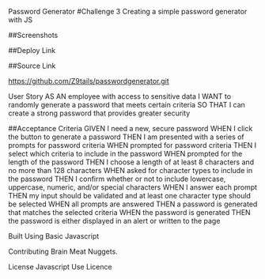 
Password Generator
#Challenge 3 Creating a simple password generator with JS

##Screenshots


##Deploy Link

##Source Link

https://github.com/Z9tails/passwordgenerator.git

User Story
AS AN employee with access to sensitive data
I WANT to randomly generate a password that meets certain criteria
SO THAT I can create a strong password that provides greater security

##Acceptance Criteria 
GIVEN I need a new, secure password
WHEN I click the button to generate a password
THEN I am presented with a series of prompts for password criteria
WHEN prompted for password criteria
THEN I select which criteria to include in the password
WHEN prompted for the length of the password
THEN I choose a length of at least 8 characters and no more than 128 characters
WHEN asked for character types to include in the password
THEN I confirm whether or not to include lowercase, uppercase, numeric, and/or special characters
WHEN I answer each prompt
THEN my input should be validated and at least one character type should be selected
WHEN all prompts are answered
THEN a password is generated that matches the selected criteria
WHEN the password is generated
THEN the password is either displayed in an alert or written to the page

Built
Using Basic Javascript

Contributing
Brain Meat Nuggets. 

License
Javascript Use Licence 